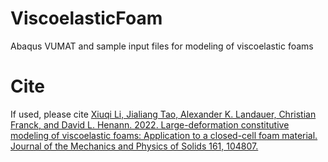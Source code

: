 # ViscoelasticFoam
Abaqus VUMAT and sample input files for modeling of viscoelastic foams

# Cite
If used, please cite <a href="https://www.sciencedirect.com/science/article/pii/S0022509622000254">Xiuqi Li, Jialiang Tao, Alexander K. Landauer, Christian Franck, and David L. Henann. 2022. Large-deformation constitutive modeling of viscoelastic foams: Application to a closed-cell foam material. Journal of the Mechanics and Physics of Solids 161, 104807.</a>
